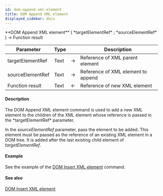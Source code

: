 ```yaml
---
id: dom-append-xml-element
title: DOM Append XML element
displayed_sidebar: docs
---
```


<!--REF #_command_.DOM Append XML element.Syntax-->**DOM Append XML element** ( *targetElementRef* ; *sourceElementRef* ) -> Function result<!-- END REF-->
<!--REF #_command_.DOM Append XML element.Params-->
| Parameter | Type |  | Description |
| --- | --- | --- | --- |
| targetElementRef | Text | -> | Reference of XML parent element |
| sourceElementRef | Text | -> | Reference of XML element to append |
| Function result | Text | <- | Reference of new XML element |

<!-- END REF-->

#### Description 

<!--REF #_command_.DOM Append XML element.Summary-->The DOM Append XML element command is used to add a new XML element to the children of the XML element whose reference is passed in the *targetElementRef* parameter.<!-- END REF--> 

In the *sourceElementRef* parameter, pass the element to be added. This element must be passed as the reference of an existing XML element in a DOM tree. It is added after the last existing child element of *targetElementRef*. 

#### Example 

See the example of the [DOM Insert XML element](dom-insert-xml-element.md "DOM Insert XML element") command.

#### See also 
[DOM Insert XML element](dom-insert-xml-element.md)  